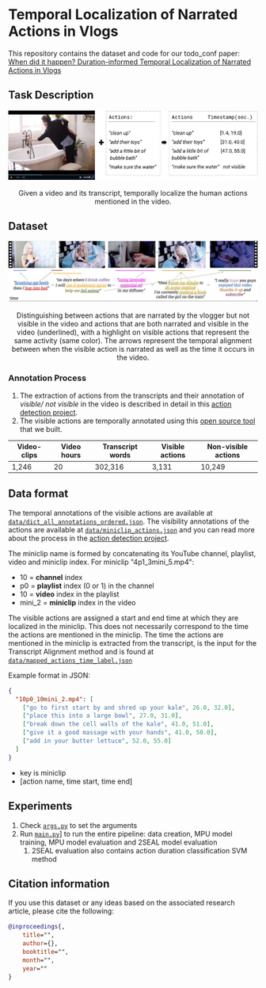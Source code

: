 # Temporal Localization of Narrated Actions in Vlogs

This repository contains the dataset and code for our todo_conf paper:
[When did it happen? Duration-informed Temporal Localization of Narrated
Actions in Vlogs](todo_arxiv)

## Task Description
![Example instance](images/annotation_example.jpg)
<p align="center"> Given a video and its transcript, temporally localize the human actions mentioned in the video. </p>

## Dataset 
![Example instance](images/model_idea.jpg)
<p align="center">Distinguishing between actions that are narrated by the vlogger but not visible in the video
and actions that are both narrated and visible in the video (underlined), with a highlight on visible actions that represent the same
activity (same color). The arrows represent the temporal alignment between when the visible action is narrated as well as the time it
occurs in the video.</p>

### Annotation Process
1. The extraction of actions from the transcripts and their annotation of *visible/ not visible* in the video 
is described in detail in this [action detection project](https://github.com/OanaIgnat/vlog_action_recognition).
2. The visible actions are temporally annotated using this [open source tool](https://github.com/OanaIgnat/video_annotations) that we built.

Video-clips | Video hours | Transcript words | Visible actions | Non-visible actions |
------------ | ------------- | ------------- | ------------- | ------------- | 
1,246 | 20 | 302,316 | 3,131 | 10,249|

## Data format
The temporal annotations of the visible actions are available at [`data/dict_all_annotations_ordered.json`](data_old/dict_all_annotations_ordered.json).
The visibility annotations of the actions are available at [`data/miniclip_actions.json`](data_old/miniclip_actions.json) and you can read more about 
the process in the [action detection project](https://github.com/OanaIgnat/vlog_action_recognition).

The miniclip name is formed by concatenating its YouTube channel, playlist, video and miniclip index. For miniclip "4p1_3mini_5.mp4":
* 10 = __channel__ index
* p0 = __playlist__ index (0 or 1) in the channel
* 10 = __video__ index in the playlist
* mini_2 = __miniclip__ index in the video

The visible actions are assigned a start and end time at which they are localized in the miniclip. This does not necessarily
correspond to the time the actions are mentioned in the miniclip. The time the actions are mentioned in the miniclip is extracted
from the transcript, is the input for the Transcript Alignment method and is found at [`data/mapped_actions_time_label.json`](data/mapped_actions_time_label.json) 

Example format in JSON:

```json
{
  "10p0_10mini_2.mp4": [
    ["go to first start by and shred up your kale", 26.0, 32.0],
    ["place this into a large bowl", 27.0, 31.0],
    ["break down the cell walls of the kale", 41.0, 51.0],
    ["give it a good massage with your hands", 41.0, 50.0],
    ["add in your butter lettuce", 52.0, 55.0]
  ]
}
```
* key is miniclip
* [action name, time start, time end]

## Experiments

1. Check [`args.py`](args.py) to set the arguments
2. Run [`main.py`](main.py)] to run the entire pipeline: data creation, MPU model training, MPU model evaluation and 2SEAL model evaluation
   1. 2SEAL evaluation also contains action duration classification SVM method


## Citation information
If you use this dataset or any ideas based on the associated research article, please cite the following:

```bibtex
@inproceedings{,
    title="",
    author={},
    booktitle="",
    month="",
    year=""
}
```

